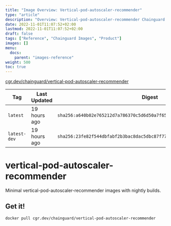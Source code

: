 ```yaml
---
title: "Image Overview: Vertical-pod-autoscaler-recommender"
type: "article"
description: "Overview: Vertical-pod-autoscaler-recommender Chainguard Image"
date: 2022-11-01T11:07:52+02:00
lastmod: 2022-11-01T11:07:52+02:00
draft: false
tags: ["Reference", "Chainguard Images", "Product"]
images: []
menu:
  docs:
    parent: "images-reference"
weight: 500
toc: true
---
```


[cgr.dev/chainguard/vertical-pod-autoscaler-recommender](https://github.com/chainguard-images/images/tree/main/images/vertical-pod-autoscaler-recommender)

| Tag          | Last Updated | Digest                                                                    |
|--------------|--------------|---------------------------------------------------------------------------|
| `latest`     | 19 hours ago | `sha256:a640b02e765212d7a786370c5d6d50a7f65de99d11cf4c10f2da3f3214d3b4bc` |
| `latest-dev` | 19 hours ago | `sha256:23fe82f544dbfabf2b3bac8dac5dbc87f771b5497a77254e90af98e690dcb9d6` |

# vertical-pod-autoscaler-recommender

Minimal vertical-pod-autoscaler-recommender images with nightly builds.

## Get it!

```shell
docker pull cgr.dev/chainguard/vertical-pod-autoscaler-recommender
```